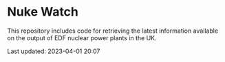 # Nuke Watch

This repository includes code for retrieving the latest information available on the output of EDF nuclear power plants in the UK.

Last updated: 2023-04-01 20:07